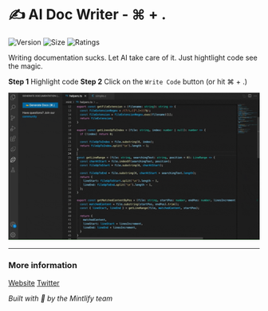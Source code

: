 # ✍️ AI Doc Writer - ⌘ + .

![Version](https://img.shields.io/visual-studio-marketplace/v/mintlify.document) ![Size](https://img.shields.io/github/languages/code-size/mintlify/vscode-docs) ![Ratings](https://img.shields.io/visual-studio-marketplace/r/mintlify.document)

Writing documentation sucks. Let AI take care of it. Just hightlight code see the magic.

**Step 1** Highlight code
**Step 2** Click on the `Write Code` button (or hit ⌘ + .)

<img src="/img/demo.gif" width="520px" />

-----------------------------------------------------------------------------------------------------------
### More information

[Website](https://mintlify.com/)
[Twitter](https://twitter.com/mintlify)

*Built with 🧡 by the Mintlify team*